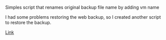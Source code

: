 Simples script that renames original backup file name by adding vm name

I had some problems restoring the web backup, so I created another script to restore the backup.

[Link](https://google.com)
